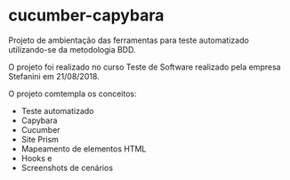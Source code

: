 # cucumber-capybara

Projeto de ambientação das ferramentas para teste automatizado utilizando-se da metodologia BDD.

O projeto foi realizado no curso Teste de Software realizado pela empresa Stefanini em 21/08/2018.

O projeto comtempla os conceitos:
  * Teste automatizado
  * Capybara 
  * Cucumber
  * Site Prism
  * Mapeamento de elementos HTML 
  * Hooks e 
  * Screenshots de cenários
